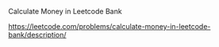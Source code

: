 Calculate Money in Leetcode Bank


https://leetcode.com/problems/calculate-money-in-leetcode-bank/description/
